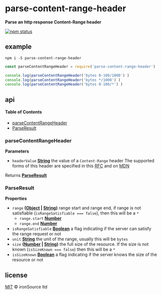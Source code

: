 # parse-content-range-header

**Parse an http response Content-Range header**

[![npm status](http://img.shields.io/npm/v/parse-content-range-header.svg?style=flat-square)](https://www.npmjs.org/package/parse-content-range-header) 

## example

`npm i -S parse-content-range-header`

```js
const parseContentRangeHeader = require('parse-content-range-header')

console.log(parseContentRangeHeader('bytes 0-100/1000') )
console.log(parseContentRangeHeader('bytes */1000') )
console.log(parseContentRangeHeader('bytes 0-100/*') )
```

## api

<!-- Generated by documentation.js. Update this documentation by updating the source code. -->

#### Table of Contents

-   [parseContentRangeHeader](#parsecontentrangeheader)
-   [ParseResult](#parseresult)

### parseContentRangeHeader

**Parameters**

-   `headerValue` **[String](https://developer.mozilla.org/docs/Web/JavaScript/Reference/Global_Objects/String)** the value of a `Content-Range` header
       	The supported forms of this header are specified in this [RFC](https://tools.ietf.org/html/rfc7233#section-4.2)
       	and on [MDN](https://developer.mozilla.org/en-US/docs/Web/HTTP/Headers/Content-Range#Syntax)

Returns **[ParseResult](#parseresult)** 

### ParseResult

**Properties**

-   `range` **([Object](https://developer.mozilla.org/docs/Web/JavaScript/Reference/Global_Objects/Object) \| [String](https://developer.mozilla.org/docs/Web/JavaScript/Reference/Global_Objects/String))** range start and range end, if range is not satisfiable (`isRangeSatisfiable === false`), then this will be a `*`
    -   `range.start` **[Number](https://developer.mozilla.org/docs/Web/JavaScript/Reference/Global_Objects/Number)** 
    -   `range.end` **[Number](https://developer.mozilla.org/docs/Web/JavaScript/Reference/Global_Objects/Number)** 
-   `isRangeSatisfiable` **[Boolean](https://developer.mozilla.org/docs/Web/JavaScript/Reference/Global_Objects/Boolean)** a flag indicating if the server can satisfy the range request or not
-   `unit` **[String](https://developer.mozilla.org/docs/Web/JavaScript/Reference/Global_Objects/String)** the unit of the range, usually this will be `bytes`
-   `size` **([Number](https://developer.mozilla.org/docs/Web/JavaScript/Reference/Global_Objects/Number) \| [String](https://developer.mozilla.org/docs/Web/JavaScript/Reference/Global_Objects/String))** the full size of the resource. If the size is not known (`isSizeKnown === false`) then this will be a `*`
-   `isSizeKnown` **[Boolean](https://developer.mozilla.org/docs/Web/JavaScript/Reference/Global_Objects/Boolean)** a flag indicating if the server knows the size of the resource or not

## license

[MIT](http://opensource.org/licenses/MIT) © ironSource ltd
